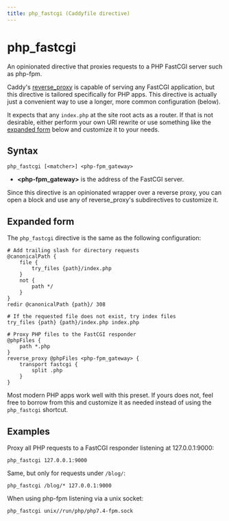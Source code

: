 ```yaml
---
title: php_fastcgi (Caddyfile directive)
---
```


# php_fastcgi

An opinionated directive that proxies requests to a PHP FastCGI server such as php-fpm.

Caddy's [reverse_proxy](/docs/caddyfile/directives/reverse_proxy) is capable of serving any FastCGI application, but this directive is tailored specifically for PHP apps. This directive is actually just a convenient way to use a longer, more common configuration (below).

It expects that any `index.php` at the site root acts as a router. If that is not desirable, either perform your own URI rewrite or use something like the [expanded form](#expanded-form) below and customize it to your needs.


## Syntax

```
php_fastcgi [<matcher>] <php-fpm_gateway>
```

- **<php-fpm_gateway>** is the address of the FastCGI server.

Since this directive is an opinionated wrapper over a reverse proxy, you can open a block and use any of reverse_proxy's subdirectives to customize it.


## Expanded form

The `php_fastcgi` directive is the same as the following configuration:

```
# Add trailing slash for directory requests
@canonicalPath {
	file {
		try_files {path}/index.php
	}
	not {
		path */
	}
}
redir @canonicalPath {path}/ 308

# If the requested file does not exist, try index files
try_files {path} {path}/index.php index.php

# Proxy PHP files to the FastCGI responder
@phpFiles {
	path *.php
}
reverse_proxy @phpFiles <php-fpm_gateway> {
	transport fastcgi {
		split .php
	}
}
```

Most modern PHP apps work well with this preset. If yours does not, feel free to borrow from this and customize it as needed instead of using the `php_fastcgi` shortcut.

## Examples

Proxy all PHP requests to a FastCGI responder listening at 127.0.0.1:9000:

```
php_fastcgi 127.0.0.1:9000
```

Same, but only for requests under `/blog/`:

```
php_fastcgi /blog/* 127.0.0.1:9000
```

When using php-fpm listening via a unix socket:

```
php_fastcgi unix//run/php/php7.4-fpm.sock
```
